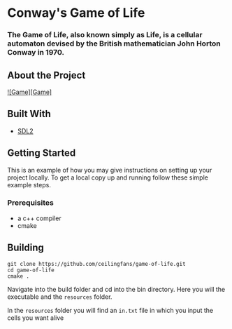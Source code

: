 # Conway's Game of Life
### The Game of Life, also known simply as Life, is a cellular automaton devised by the British mathematician John Horton Conway in 1970.

## About the Project
[![Game][Game]](https://github.com/ceilingfans/game-of-life/blob/main/img/game.png?raw=true)

## Built With
* [SDL2](https://www.libsdl.org)

## Getting Started
This is an example of how you may give instructions on setting up your project locally.
To get a local copy up and running follow these simple example steps.

### Prerequisites
* a c++ compiler
* cmake

## Building
```shell
git clone https://github.com/ceilingfans/game-of-life.git
cd game-of-life
cmake .
```
Navigate into the build folder and cd into the bin directory.
Here you will the executable and the `resources` folder.

In the `resources` folder you will find an `in.txt` file in which you input the cells you want alive
